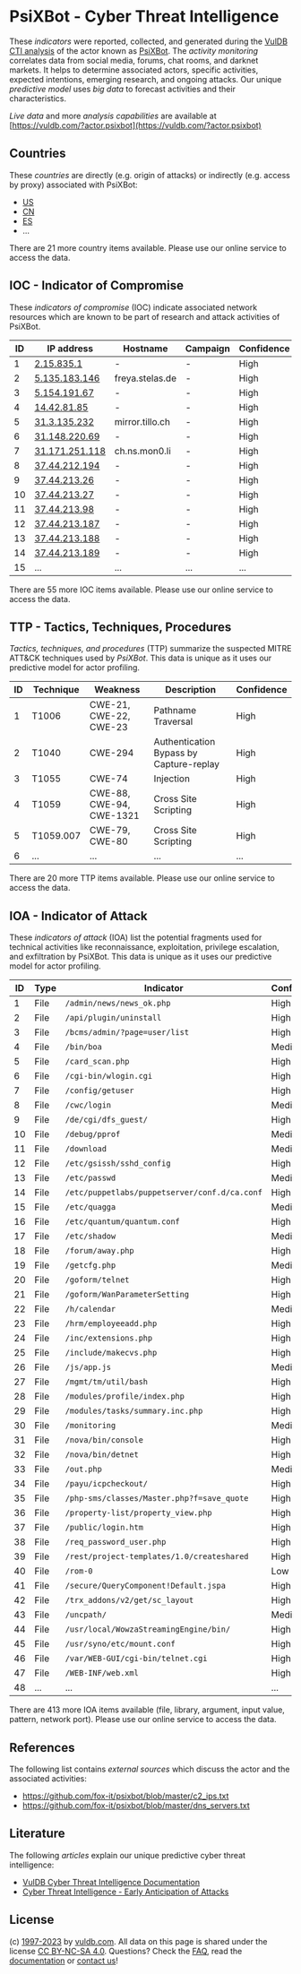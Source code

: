 # PsiXBot - Cyber Threat Intelligence

These _indicators_ were reported, collected, and generated during the [VulDB CTI analysis](https://vuldb.com/?kb.cti) of the actor known as [PsiXBot](https://vuldb.com/?actor.psixbot). The _activity monitoring_ correlates data from social media, forums, chat rooms, and darknet markets. It helps to determine associated actors, specific activities, expected intentions, emerging research, and ongoing attacks. Our unique _predictive model_ uses _big data_ to forecast activities and their characteristics.

_Live data_ and more _analysis capabilities_ are available at [https://vuldb.com/?actor.psixbot](https://vuldb.com/?actor.psixbot)

## Countries

These _countries_ are directly (e.g. origin of attacks) or indirectly (e.g. access by proxy) associated with PsiXBot:

* [US](https://vuldb.com/?country.us)
* [CN](https://vuldb.com/?country.cn)
* [ES](https://vuldb.com/?country.es)
* ...

There are 21 more country items available. Please use our online service to access the data.

## IOC - Indicator of Compromise

These _indicators of compromise_ (IOC) indicate associated network resources which are known to be part of research and attack activities of PsiXBot.

ID | IP address | Hostname | Campaign | Confidence
-- | ---------- | -------- | -------- | ----------
1 | [2.15.835.1](https://vuldb.com/?ip.2.15.835.1) | - | - | High
2 | [5.135.183.146](https://vuldb.com/?ip.5.135.183.146) | freya.stelas.de | - | High
3 | [5.154.191.67](https://vuldb.com/?ip.5.154.191.67) | - | - | High
4 | [14.42.81.85](https://vuldb.com/?ip.14.42.81.85) | - | - | High
5 | [31.3.135.232](https://vuldb.com/?ip.31.3.135.232) | mirror.tillo.ch | - | High
6 | [31.148.220.69](https://vuldb.com/?ip.31.148.220.69) | - | - | High
7 | [31.171.251.118](https://vuldb.com/?ip.31.171.251.118) | ch.ns.mon0.li | - | High
8 | [37.44.212.194](https://vuldb.com/?ip.37.44.212.194) | - | - | High
9 | [37.44.213.26](https://vuldb.com/?ip.37.44.213.26) | - | - | High
10 | [37.44.213.27](https://vuldb.com/?ip.37.44.213.27) | - | - | High
11 | [37.44.213.98](https://vuldb.com/?ip.37.44.213.98) | - | - | High
12 | [37.44.213.187](https://vuldb.com/?ip.37.44.213.187) | - | - | High
13 | [37.44.213.188](https://vuldb.com/?ip.37.44.213.188) | - | - | High
14 | [37.44.213.189](https://vuldb.com/?ip.37.44.213.189) | - | - | High
15 | ... | ... | ... | ...

There are 55 more IOC items available. Please use our online service to access the data.

## TTP - Tactics, Techniques, Procedures

_Tactics, techniques, and procedures_ (TTP) summarize the suspected MITRE ATT&CK techniques used by _PsiXBot_. This data is unique as it uses our predictive model for actor profiling.

ID | Technique | Weakness | Description | Confidence
-- | --------- | -------- | ----------- | ----------
1 | T1006 | CWE-21, CWE-22, CWE-23 | Pathname Traversal | High
2 | T1040 | CWE-294 | Authentication Bypass by Capture-replay | High
3 | T1055 | CWE-74 | Injection | High
4 | T1059 | CWE-88, CWE-94, CWE-1321 | Cross Site Scripting | High
5 | T1059.007 | CWE-79, CWE-80 | Cross Site Scripting | High
6 | ... | ... | ... | ...

There are 20 more TTP items available. Please use our online service to access the data.

## IOA - Indicator of Attack

These _indicators of attack_ (IOA) list the potential fragments used for technical activities like reconnaissance, exploitation, privilege escalation, and exfiltration by PsiXBot. This data is unique as it uses our predictive model for actor profiling.

ID | Type | Indicator | Confidence
-- | ---- | --------- | ----------
1 | File | `/admin/news/news_ok.php` | High
2 | File | `/api/plugin/uninstall` | High
3 | File | `/bcms/admin/?page=user/list` | High
4 | File | `/bin/boa` | Medium
5 | File | `/card_scan.php` | High
6 | File | `/cgi-bin/wlogin.cgi` | High
7 | File | `/config/getuser` | High
8 | File | `/cwc/login` | Medium
9 | File | `/de/cgi/dfs_guest/` | High
10 | File | `/debug/pprof` | Medium
11 | File | `/download` | Medium
12 | File | `/etc/gsissh/sshd_config` | High
13 | File | `/etc/passwd` | Medium
14 | File | `/etc/puppetlabs/puppetserver/conf.d/ca.conf` | High
15 | File | `/etc/quagga` | Medium
16 | File | `/etc/quantum/quantum.conf` | High
17 | File | `/etc/shadow` | Medium
18 | File | `/forum/away.php` | High
19 | File | `/getcfg.php` | Medium
20 | File | `/goform/telnet` | High
21 | File | `/goform/WanParameterSetting` | High
22 | File | `/h/calendar` | Medium
23 | File | `/hrm/employeeadd.php` | High
24 | File | `/inc/extensions.php` | High
25 | File | `/include/makecvs.php` | High
26 | File | `/js/app.js` | Medium
27 | File | `/mgmt/tm/util/bash` | High
28 | File | `/modules/profile/index.php` | High
29 | File | `/modules/tasks/summary.inc.php` | High
30 | File | `/monitoring` | Medium
31 | File | `/nova/bin/console` | High
32 | File | `/nova/bin/detnet` | High
33 | File | `/out.php` | Medium
34 | File | `/payu/icpcheckout/` | High
35 | File | `/php-sms/classes/Master.php?f=save_quote` | High
36 | File | `/property-list/property_view.php` | High
37 | File | `/public/login.htm` | High
38 | File | `/req_password_user.php` | High
39 | File | `/rest/project-templates/1.0/createshared` | High
40 | File | `/rom-0` | Low
41 | File | `/secure/QueryComponent!Default.jspa` | High
42 | File | `/trx_addons/v2/get/sc_layout` | High
43 | File | `/uncpath/` | Medium
44 | File | `/usr/local/WowzaStreamingEngine/bin/` | High
45 | File | `/usr/syno/etc/mount.conf` | High
46 | File | `/var/WEB-GUI/cgi-bin/telnet.cgi` | High
47 | File | `/WEB-INF/web.xml` | High
48 | ... | ... | ...

There are 413 more IOA items available (file, library, argument, input value, pattern, network port). Please use our online service to access the data.

## References

The following list contains _external sources_ which discuss the actor and the associated activities:

* https://github.com/fox-it/psixbot/blob/master/c2_ips.txt
* https://github.com/fox-it/psixbot/blob/master/dns_servers.txt

## Literature

The following _articles_ explain our unique predictive cyber threat intelligence:

* [VulDB Cyber Threat Intelligence Documentation](https://vuldb.com/?kb.cti)
* [Cyber Threat Intelligence - Early Anticipation of Attacks](https://www.scip.ch/en/?labs.20201022)

## License

(c) [1997-2023](https://vuldb.com/?kb.changelog) by [vuldb.com](https://vuldb.com/?kb.about). All data on this page is shared under the license [CC BY-NC-SA 4.0](https://creativecommons.org/licenses/by-nc-sa/4.0/). Questions? Check the [FAQ](https://vuldb.com/?kb.faq), read the [documentation](https://vuldb.com/?kb) or [contact us](https://vuldb.com/?contact)!
